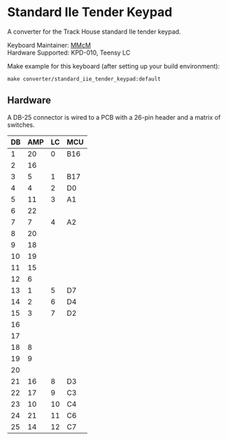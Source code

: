 # Standard IIe Tender Keypad

A converter for the Track House standard IIe tender keypad.

Keyboard Maintainer: [MMcM](https://github.com/MMcM)  
Hardware Supported: KPD-010, Teensy LC

Make example for this keyboard (after setting up your build environment):

    make converter/standard_iie_tender_keypad:default

## Hardware

A DB-25 connector is wired to a PCB with a 26-pin header and a matrix of switches.

| DB | AMP | LC | MCU |
|----|-----|----|-----|
|  1 |  20 |  0 | B16 |
|  2 |  16 |    |     |
|  3 |   5 |  1 | B17 |
|  4 |   4 |  2 | D0  |
|  5 |  11 |  3 | A1  |
|  6 |  22 |    |     |
|  7 |   7 |  4 | A2  |
|  8 |  20 |    |     |
|  9 |  18 |    |     |
| 10 |  19 |    |     |
| 11 |  15 |    |     |
| 12 |   6 |    |     |
| 13 |   1 |  5 | D7  |
| 14 |   2 |  6 | D4  |
| 15 |   3 |  7 | D2  |
| 16 |     |    |     |
| 17 |     |    |     |
| 18 |   8 |    |     |
| 19 |   9 |    |     |
| 20 |     |    |     |
| 21 |  16 |  8 |  D3 |
| 22 |  17 |  9 |  C3 |
| 23 |  10 | 10 |  C4 |
| 24 |  21 | 11 |  C6 |
| 25 |  14 | 12 |  C7 |
